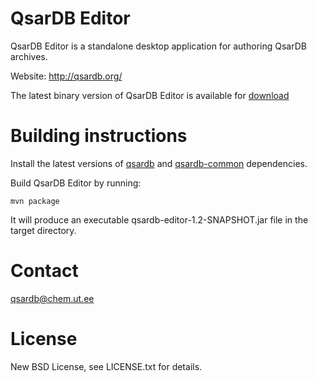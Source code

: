 QsarDB Editor
=============

QsarDB Editor is a standalone desktop application for authoring QsarDB archives.

Website: http://qsardb.org/

The latest binary version of QsarDB Editor is available for [download](http://qsardb.org/downloads/v1.1-SNAPSHOT/qsardb-editor-1.1-SNAPSHOT.jar)

Building instructions
=====================

Install the latest versions of [qsardb](https://github.com/qsardb/qsardb) and [qsardb-common](https://github.com/qsardb/qsardb-common) dependencies.

Build QsarDB Editor by running:

`mvn package`

It will produce an executable qsardb-editor-1.2-SNAPSHOT.jar file in the target directory.

Contact
=======

qsardb@chem.ut.ee

License
=======

New BSD License, see LICENSE.txt for details.


